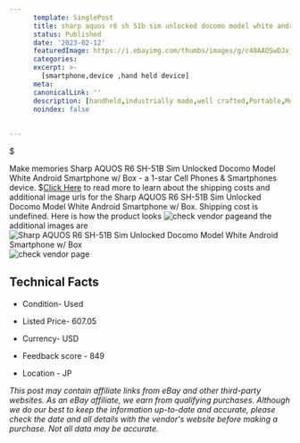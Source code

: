```yaml
---
      template: SinglePost
      title: sharp aquos r6 sh 51b sim unlocked docomo model white android smartphone w box
      status: Published
      date: '2023-02-12'
      featuredImage: https://i.ebayimg.com/thumbs/images/g/c40AAOSwDJxjtus4/s-l225.jpg
      categories: 
      excerpt: >-
        [smartphone,device ,hand held device]
      meta:
      canonicalLink: ''
      description: [handheld,industrially made,well crafted,Portable,Mobile,Compact,Convenient,Lightweight,Maneuverable,Man-portable,Miniature,Carriable,Hand-held,Light,Holdable,Transportable,Mobile device,Pocket-sized,On-the-go,Wireless,Cordless,Compact size,Convenient size, smartphone,device ,hand held device]
      noindex: false
      
        
---
```

$

Make memories Sharp AQUOS R6 SH-51B Sim Unlocked Docomo Model White Android Smartphone w/ Box - a 1-star Cell Phones & Smartphones device.
$[Click Here](https://www.ebay.com/itm/334634699958?hash=item4de9c84cb6%3Ag%3Ac40AAOSwDJxjtus4&mkevt=1&mkcid=1&mkrid=711-53200-19255-0&campid=%253CePNCampaignId%253E&customid=%253CreferenceId%253E&toolid=10049) to read more to learn about the shipping costs and additional image urls for the Sharp AQUOS R6 SH-51B Sim Unlocked Docomo Model White Android Smartphone w/ Box. Shipping cost is undefined. Here is how the product looks ![check vendor page](https://i.ebayimg.com/thumbs/images/g/c40AAOSwDJxjtus4/s-l225.jpg)and the additional images are![Sharp AQUOS R6 SH-51B Sim Unlocked Docomo Model White Android Smartphone w/ Box](https://i.ebayimg.com/images/g/c40AAOSwDJxjtus4/s-l1600.jpg)![check vendor page](https://origin-galleryplus.ebayimg.com/ws/web/334634699958_2_0_1/225x225.jpg,https://origin-galleryplus.ebayimg.com/ws/web/334634699958_3_0_1/225x225.jpg,https://origin-galleryplus.ebayimg.com/ws/web/334634699958_4_0_1/225x225.jpg,https://origin-galleryplus.ebayimg.com/ws/web/334634699958_5_0_1/225x225.jpg,https://origin-galleryplus.ebayimg.com/ws/web/334634699958_6_0_1/225x225.jpg,https://origin-galleryplus.ebayimg.com/ws/web/334634699958_7_0_1/225x225.jpg,https://origin-galleryplus.ebayimg.com/ws/web/334634699958_8_0_1/225x225.jpg,https://origin-galleryplus.ebayimg.com/ws/web/334634699958_9_0_1/225x225.jpg,https://origin-galleryplus.ebayimg.com/ws/web/334634699958_10_0_1/225x225.jpg,https://origin-galleryplus.ebayimg.com/ws/web/334634699958_11_0_1/225x225.jpg,https://origin-galleryplus.ebayimg.com/ws/web/334634699958_12_0_1/225x225.jpg,https://origin-galleryplus.ebayimg.com/ws/web/334634699958_13_0_1/225x225.jpg)



 ## Technical Facts 



     
      

 - Condition- Used 


      

 - Listed Price- 607.05 


      

 - Currency- USD 


      

 - Feedback score - 849 


      

 - Location - JP 


      
      

 *_This post may contain affiliate links from eBay and other third-party websites. As an eBay affiliate, we earn from qualifying purchases. Although we do our best to keep the information up-to-date and accurate, please check the date and all details with the vendor's website before making a purchase. Not all data may be accurate._*






